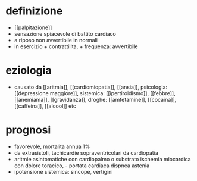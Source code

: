 # definizione
- [[palpitazione]]
- sensazione spiacevole di battito cardiaco
- a riposo non avvertibile in normali
- in esercizio + contrattilita, + frequenza: avvertibile

# eziologia
- causato da [[aritmia]], [[cardiomiopatia]], [[ansia]], psicologia: [[depressione maggiore]], sistemica: [[ipertiroidismo]], [[febbre]], [[anemiama]], [[gravidanza]], droghe: [[amfetamine]], [[cocaina]], [[caffeina]], [[alcool]] etc

# prognosi
- favorevole, mortalita annua 1%
- da extrasistoli, tachicardie sopraventricolari da cardiopatia
- aritmie asintomatiche con cardiopalmo o substrato ischemia miocardica con dolore toracico, - portata cardiaca dispnea astenia
- ipotensione sistemica: sincope, vertigini